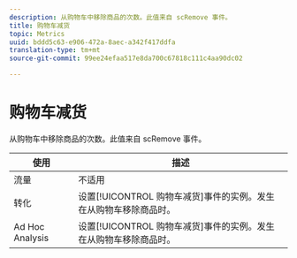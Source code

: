 ```yaml
---
description: 从购物车中移除商品的次数。此值来自 scRemove 事件。
title: 购物车减货
topic: Metrics
uuid: bddd5c63-e906-472a-8aec-a342f417ddfa
translation-type: tm+mt
source-git-commit: 99ee24efaa517e8da700c67818c111c4aa90dc02

---
```



# 购物车减货

从购物车中移除商品的次数。此值来自 scRemove 事件。

| 使用 | 描述 |
|---|---|
| 流量 | 不适用 |
| 转化 | 设置[!UICONTROL 购物车减货]事件的实例。发生在从购物车移除商品时。 |
| Ad Hoc Analysis | 设置[!UICONTROL 购物车减货]事件的实例。发生在从购物车移除商品时。 |

